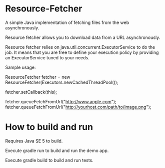 Resource-Fetcher
================

A simple Java implementation of fetching files from the web asynchronously.

Resource fetcher allows you to download data from a URL asynchronously.

Resource fetcher relies on java.util.concurrent.ExecutorService to do the job. It means that you are free to define your
execution policy by providing an ExecutorService tuned to your needs.

Sample usage:

ResourceFetcher fetcher = new ResourceFetcher(Executors.newCachedThreadPool());

fetcher.setCallback(this);

fetcher.queueFetchFromUrl("http://www.apple.com");
fetcher.queueFetchFromUrl("http://yourhost.com/path/to/image.png");

How to build and run
====================

Requires Java SE 5 to build.

Execute gradle run to build and run the demo app.

Execute gradle build to build and run tests.
